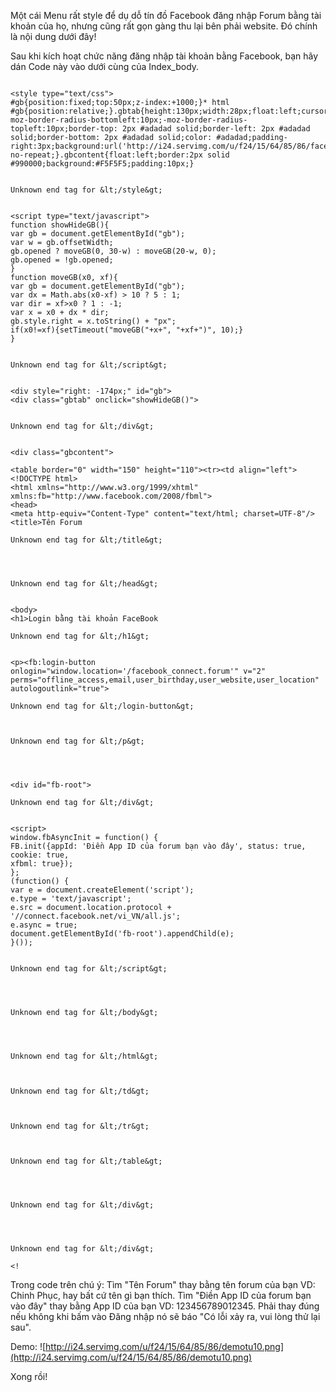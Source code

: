 Một cái Menu rất style để dụ dỗ tín đồ Facebook đăng nhập Forum bằng tài khoản của họ, nhưng cũng rất gọn gàng thu lại bên phải website. Đó chính là nội dung dưới đây!

Sau khi kích hoạt chức năng đăng nhập tài khoản bằng Facebook, bạn hãy dán Code này vào dưới cùng của Index\_body.

```

<style type="text/css">
#gb{position:fixed;top:50px;z-index:+1000;}* html #gb{position:relative;}.gbtab{height:130px;width:28px;float:left;cursor:pointer;-moz-border-radius-bottomleft:10px;-moz-border-radius-topleft:10px;border-top: 2px #adadad solid;border-left: 2px #adadad solid;border-bottom: 2px #adadad solid;color: #adadad;padding-right:3px;background:url('http://i24.servimg.com/u/f24/15/64/85/86/facebo12.png') no-repeat;}.gbcontent{float:left;border:2px solid #990000;background:#F5F5F5;padding:10px;}


Unknown end tag for &lt;/style&gt;


<script type="text/javascript">
function showHideGB(){
var gb = document.getElementById("gb");
var w = gb.offsetWidth;
gb.opened ? moveGB(0, 30-w) : moveGB(20-w, 0);
gb.opened = !gb.opened;
}
function moveGB(x0, xf){
var gb = document.getElementById("gb");
var dx = Math.abs(x0-xf) > 10 ? 5 : 1;
var dir = xf>x0 ? 1 : -1;
var x = x0 + dx * dir;
gb.style.right = x.toString() + "px";
if(x0!=xf){setTimeout("moveGB("+x+", "+xf+")", 10);}
}


Unknown end tag for &lt;/script&gt;


<div style="right: -174px;" id="gb">
<div class="gbtab" onclick="showHideGB()">


Unknown end tag for &lt;/div&gt;


<div class="gbcontent">

<table border="0" width="150" height="110"><tr><td align="left"><!DOCTYPE html>
<html xmlns="http://www.w3.org/1999/xhtml"
xmlns:fb="http://www.facebook.com/2008/fbml">
<head>
<meta http-equiv="Content-Type" content="text/html; charset=UTF-8"/>
<title>Tên Forum

Unknown end tag for &lt;/title&gt;




Unknown end tag for &lt;/head&gt;


<body>
<h1>Login bằng tài khoản FaceBook

Unknown end tag for &lt;/h1&gt;


<p><fb:login-button onlogin="window.location='/facebook_connect.forum'" v="2"  perms="offline_access,email,user_birthday,user_website,user_location" autologoutlink="true">

Unknown end tag for &lt;/login-button&gt;



Unknown end tag for &lt;/p&gt;




<div id="fb-root">

Unknown end tag for &lt;/div&gt;


<script>
window.fbAsyncInit = function() {
FB.init({appId: 'Điền App ID của forum bạn vào đây', status: true, cookie: true,
xfbml: true});
};
(function() {
var e = document.createElement('script');
e.type = 'text/javascript';
e.src = document.location.protocol +
'//connect.facebook.net/vi_VN/all.js';
e.async = true;
document.getElementById('fb-root').appendChild(e);
}());


Unknown end tag for &lt;/script&gt;




Unknown end tag for &lt;/body&gt;




Unknown end tag for &lt;/html&gt;



Unknown end tag for &lt;/td&gt;



Unknown end tag for &lt;/tr&gt;



Unknown end tag for &lt;/table&gt;




Unknown end tag for &lt;/div&gt;




Unknown end tag for &lt;/div&gt;

<!

```


Trong code trên chú ý: Tìm "Tên Forum" thay bằng tên forum của bạn VD: Chinh Phục, hay bất cứ tên gì bạn thích. Tìm "Điền App ID của forum bạn vào đây" thay bằng App ID của bạn VD: 123456789012345. Phải thay đúng nếu không khi bấm vào Đăng nhập nó sẽ báo "Có lỗi xảy ra, vui lòng thử lại sau".

Demo:
![http://i24.servimg.com/u/f24/15/64/85/86/demotu10.png](http://i24.servimg.com/u/f24/15/64/85/86/demotu10.png)


Xong rồi!